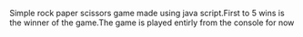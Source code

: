 Simple rock paper scissors game made using java script.First to 5 wins is the winner of the game.The game is played entirly from the console for now
